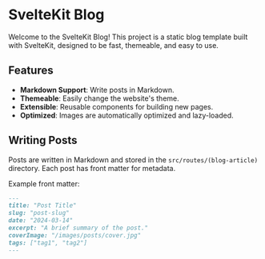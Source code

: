 # SvelteKit Blog

Welcome to the SvelteKit Blog! This project is a static blog template built with SvelteKit, designed to be fast, themeable, and easy to use.

## Features

- **Markdown Support**: Write posts in Markdown.
- **Themeable**: Easily change the website's theme.
- **Extensible**: Reusable components for building new pages.
- **Optimized**: Images are automatically optimized and lazy-loaded.

## Writing Posts

Posts are written in Markdown and stored in the `src/routes/(blog-article)` directory. Each post has front matter for metadata.

Example front matter:

```markdown
---
title: "Post Title"
slug: "post-slug"
date: "2024-03-14"
excerpt: "A brief summary of the post."
coverImage: "/images/posts/cover.jpg"
tags: ["tag1", "tag2"]
---
```
